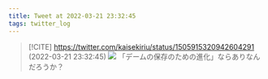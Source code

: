 ```yaml
---
title: Tweet at 2022-03-21 23:32:45
tags: twitter_log
---
```


> [!CITE] https://twitter.com/kaisekiriu/status/1505915320942604291 (2022-03-21 23:32:45)
> ![](https://twitter.com/kaisekiriu/status/1505915320942604291)
> 「デームの保存のための進化」ならありなんだろうか？
